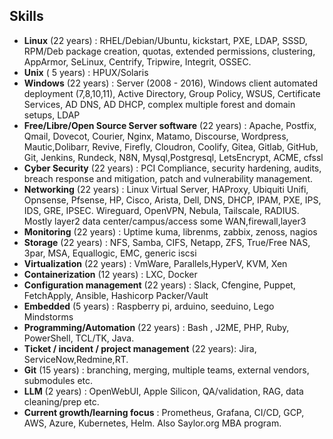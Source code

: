 
## Skills

- **Linux** (22 years) : RHEL/Debian/Ubuntu, kickstart, PXE, LDAP, SSSD, RPM/Deb package creation, quotas, extended permissions, clustering, AppArmor, SeLinux, Centrify, Tripwire, Integrit, OSSEC. 
- **Unix** ( 5 years) : HPUX/Solaris
- **Windows** (22 years) : Server (2008 - 2016), Windows client automated deployment (7,8,10,11), Active Directory, Group Policy, WSUS, Certificate Services, AD DNS, AD DHCP, complex multiple forest and domain setups, LDAP
- **Free/Libre/Open Source Server software**  (22 years) : Apache, Postfix, Qmail, Dovecot, Courier, Nginx, Matamo, Discourse, Wordpress, Mautic,Dolibarr, Revive, Firefly, Cloudron, Coolify, Gitea, Gitlab, GitHub, Git, Jenkins, Rundeck, N8N, Mysql,Postgresql,  LetsEncrypt, ACME, cfssl
- **Cyber Security** (22 years) : PCI Compliance, security hardening, audits, breach response and mitigation, patch and vulnerability management. 
- **Networking** (22 years) : Linux Virtual Server, HAProxy, Ubiquiti Unifi, Opnsense, Pfsense, HP, Cisco, Arista, Dell, DNS, DHCP, IPAM, PXE, IPS, IDS, GRE, IPSEC. Wireguard, OpenVPN, Nebula, Tailscale, RADIUS. Mostly layer2 data center/campus/access some WAN,firewall,layer3 
- **Monitoring** (22 years) : Uptime kuma, librenms, zabbix, zenoss, nagios 
- **Storage** (22 years) : NFS, Samba, CIFS, Netapp, ZFS, True/Free NAS, 3par, MSA, Equallogic, EMC, generic iscsi
- **Virtualization**  (22 years) : VmWare, Parallels,HyperV, KVM, Xen
- **Containerization** (12 years) : LXC, Docker 
- **Configuration management** (22 years) : Slack, Cfengine, Puppet, FetchApply, Ansible, Hashicorp Packer/Vault
- **Embedded** (5 years) : Raspberry pi, arduino, seeduino, Lego Mindstorms
- **Programming/Automation** (22 years) : Bash , J2ME, PHP, Ruby, PowerShell, TCL/TK, Java. 
- **Ticket / incident / project management** (22 years): Jira, ServiceNow,Redmine,RT.
- **Git** (15 years) : branching, merging, multiple teams, external vendors, submodules etc. 
- **LLM** (2 years) : OpenWebUI, Apple Silicon, QA/validation, RAG, data cleaning/prep etc.
- **Current growth/learning focus** : Prometheus, Grafana, CI/CD, GCP, AWS, Azure, Kubernetes, Helm. Also Saylor.org MBA program.

